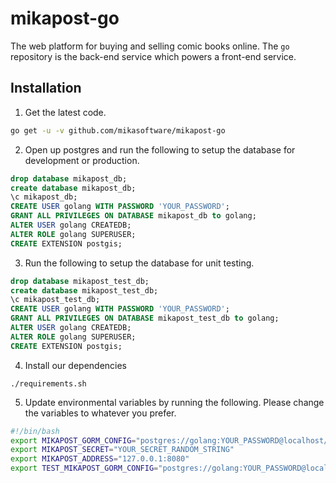 # mikapost-go
The web platform for buying and selling comic books online. The ``go`` repository is the back-end service which powers a front-end service.

## Installation
1. Get the latest code.

  ```bash
  go get -u -v github.com/mikasoftware/mikapost-go
  ```


2. Open up postgres and run the following to setup the database for development or production.

  ```sql
  drop database mikapost_db;
  create database mikapost_db;
  \c mikapost_db;
  CREATE USER golang WITH PASSWORD 'YOUR_PASSWORD';
  GRANT ALL PRIVILEGES ON DATABASE mikapost_db to golang;
  ALTER USER golang CREATEDB;
  ALTER ROLE golang SUPERUSER;
  CREATE EXTENSION postgis;
  ```


3. Run the following to setup the database for unit testing.

  ```sql
  drop database mikapost_test_db;
  create database mikapost_test_db;
  \c mikapost_test_db;
  CREATE USER golang WITH PASSWORD 'YOUR_PASSWORD';
  GRANT ALL PRIVILEGES ON DATABASE mikapost_test_db to golang;
  ALTER USER golang CREATEDB;
  ALTER ROLE golang SUPERUSER;
  CREATE EXTENSION postgis;
  ```


4. Install our dependencies

  ```
  ./requirements.sh
  ```


5. Update environmental variables by running the following. Please change the variables to whatever you prefer.

  ```bash
  #!/bin/bash
  export MIKAPOST_GORM_CONFIG="postgres://golang:YOUR_PASSWORD@localhost/mikapost_db?sslmode=disable"
  export MIKAPOST_SECRET="YOUR_SECRET_RANDOM_STRING"
  export MIKAPOST_ADDRESS="127.0.0.1:8080"
  export TEST_MIKAPOST_GORM_CONFIG="postgres://golang:YOUR_PASSWORD@localhost/mikapost_test_db?sslmode=disable"
  ```
